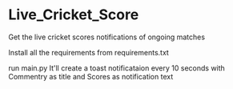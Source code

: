 # Live_Cricket_Score
Get the live cricket scores notifications of ongoing matches

Install all the requirements from requirements.txt

run main.py
It'll create a toast notificataion every 10 seconds with Commentry as title and Scores as notification text


